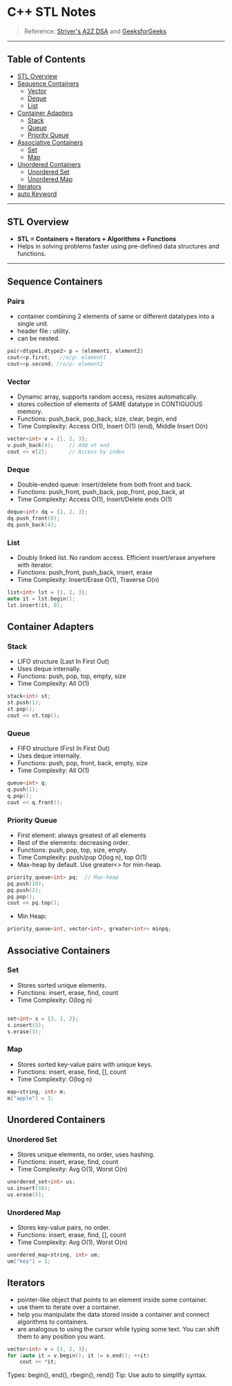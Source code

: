 #  C++ STL Notes
> Reference: [Striver's A2Z DSA](https://takeuforward.org/) and [GeeksforGeeks](https://www.geeksforgeeks.org/the-c-standard-template-library-stl/)

---

## Table of Contents

- [STL Overview](#-stl-overview)
- [Sequence Containers](#-sequence-containers)
  - [Vector](#vector)
  - [Deque](#deque)
  - [List](#list)
- [Container Adapters](#-container-adapters)
  - [Stack](#stack)
  - [Queue](#queue)
  - [Priority Queue](#priority-queue)
- [Associative Containers](#-associative-containers)
  - [Set](#set)
  - [Map](#map)
- [Unordered Containers](#-unordered-containers)
  - [Unordered Set](#unordered-set)
  - [Unordered Map](#unordered-map)
- [ Iterators](#-iterators)
- [ auto Keyword](#-auto-keyword)
---

##  STL Overview

- **STL = Containers + Iterators + Algorithms + Functions**
- Helps in solving problems faster using pre-defined data structures and functions.

---

## Sequence Containers

### Pairs
- container combining 2 elements of same or different datatypes into a single unit.
- header file : utility.
- can be nested.
```cpp
pair<dtype1,dtype2> p = {element1, element2}
cout<<p.first;   //o/p: element1
cout<<p.second; //o/p: element2
```
### Vector

- Dynamic array, supports random access, resizes automatically.
- stores collection of elements of SAME datatype in CONTIGUOUS memory.
- Functions: push_back, pop_back, size, clear, begin, end
- Time Complexity: Access O(1), Insert O(1) (end), Middle Insert O(n)

```cpp
vector<int> v = {1, 2, 3};
v.push_back(4);     // Add at end
cout << v[2];       // Access by index
```

### Deque
- Double-ended queue: insert/delete from both front and back.
- Functions: push_front, push_back, pop_front, pop_back, at
- Time Complexity: Access O(1), Insert/Delete ends O(1)
```cpp
deque<int> dq = {1, 2, 3};
dq.push_front(0);
dq.push_back(4);
```
### List
- Doubly linked list. No random access. Efficient insert/erase anywhere with iterator.
- Functions: push_front, push_back, insert, erase
- Time Complexity: Insert/Erase O(1), Traverse O(n)
```cpp
list<int> lst = {1, 2, 3};
auto it = lst.begin();
lst.insert(it, 0);
```

## Container Adapters
### Stack
- LIFO structure (Last In First Out)
- Uses deque internally.
- Functions: push, pop, top, empty, size
- Time Complexity: All O(1)

```cpp
stack<int> st;
st.push(1);
st.pop();
cout << st.top();
```
### Queue
- FIFO structure (First In First Out)
- Uses deque internally.
- Functions: push, pop, front, back, empty, size
- Time Complexity: All O(1)
```cpp
queue<int> q;
q.push(1);
q.pop();
cout << q.front();
```
### Priority Queue
- First element: always greatest of all elements
- Rest of the elements: decreasing order.
- Functions: push, pop, top, size, empty.
- Time Complexity: push/pop O(log n), top O(1)
- Max-heap by default. Use greater<> for min-heap.

```cpp
priority_queue<int> pq;  // Max-heap
pq.push(10);
pq.push(2);
pq.pop();
cout << pq.top();
```

- Min Heap:

```cpp
priority_queue<int, vector<int>, greater<int>> minpq;
```

## Associative Containers
### Set
- Stores sorted unique elements.
- Functions: insert, erase, find, count
- Time Complexity: O(log n)
```cpp

set<int> s = {3, 1, 2};
s.insert(5);
s.erase(3);
```

### Map
- Stores sorted key-value pairs with unique keys.
- Functions: insert, erase, find, [], count
- Time Complexity: O(log n)
```cpp
map<string, int> m;
m["apple"] = 3;
```

## Unordered Containers
### Unordered Set
- Stores unique elements, no order, uses hashing.
- Functions: insert, erase, find, count
- Time Complexity: Avg O(1), Worst O(n)
```cpp
unordered_set<int> us;
us.insert(10);
us.erase(5);
```

### Unordered Map
- Stores key-value pairs, no order.
- Functions: insert, erase, find, [], count
- Time Complexity: Avg O(1), Worst O(n)
```cpp
unordered_map<string, int> um;
um["key"] = 1;
```


##  Iterators
- pointer-like object that points to an element inside some container.
- use them to iterate over a container.
- help you manipulate the data stored inside a container and connect algorithms to containers.
- are analogous to using the cursor while typing some text. You can shift them to any position you want.

```cpp
vector<int> v = {1, 2, 3};
for (auto it = v.begin(); it != v.end(); ++it)
    cout << *it;
```
Types: begin(), end(), rbegin(), rend()
Tip: Use auto to simplify syntax.